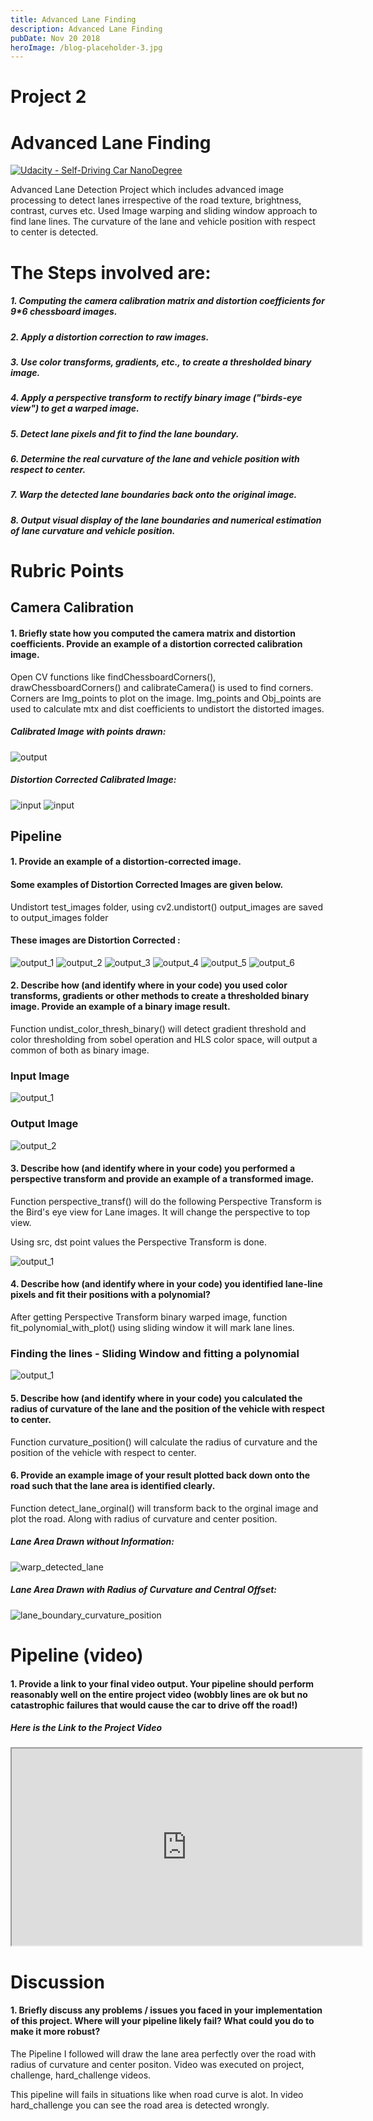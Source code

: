 ```yaml
---
title: Advanced Lane Finding 
description: Advanced Lane Finding 
pubDate: Nov 20 2018
heroImage: /blog-placeholder-3.jpg
---
```


# Project 2

# Advanced Lane Finding 

[![Udacity - Self-Driving Car NanoDegree](https://s3.amazonaws.com/udacity-sdc/github/shield-carnd.svg)](http://www.udacity.com/drive)

Advanced Lane Detection Project which includes advanced image processing to detect lanes irrespective of the road texture, brightness, contrast, curves etc. Used Image warping and sliding window approach to find  lane lines.  The curvature of the lane and vehicle position with respect to center is detected.

# The Steps involved are:

##### 1. Computing the camera calibration matrix and distortion coefficients for 9*6 chessboard images. 
##### 2. Apply a distortion correction to raw images.
##### 3. Use color transforms, gradients, etc., to create a thresholded binary image.
##### 4. Apply a perspective transform to rectify binary image ("birds-eye view") to get a warped image.
##### 5. Detect lane pixels and fit to find the lane boundary.
##### 6. Determine the real curvature of the lane and vehicle position with respect to center.
##### 7. Warp the detected lane boundaries back onto the original image.
##### 8. Output visual display of the lane boundaries and numerical estimation of lane curvature and vehicle position.

# Rubric Points

## Camera Calibration

#### 1. Briefly state how you computed the camera matrix and distortion coefficients. Provide an example of a distortion corrected calibration image.

 Open CV functions like findChessboardCorners(), drawChessboardCorners() and calibrateCamera() is used to find corners. Corners are Img_points to plot on the image. Img_points and Obj_points are used to calculate mtx and dist coefficients to undistort  the distorted images.
##### Calibrated Image with points drawn: 

![output](https://github.com/srikar8/srikar8.github.io/blob/master/images/Udacity/Advanced-Lane-Finding-P2/output_result_0.jpg?raw=true)

##### Distortion Corrected Calibrated Image:

![input](https://github.com/srikar8/srikar8.github.io/blob/master/images/Udacity/Advanced-Lane-Finding-P2/distortion_not_corrected.jpg?raw=true)
![input](https://github.com/srikar8/srikar8.github.io/blob/master/images/Udacity/Advanced-Lane-Finding-P2/distortion_corrected.jpg?raw=true)





## Pipeline

#### 1. Provide an example of a distortion-corrected image.

#### Some examples of Distortion Corrected Images are given below.

Undistort test_images folder, using cv2.undistort() output_images are saved to output_images folder

#### These images are Distortion Corrected :

![output_1](https://github.com/srikar8/srikar8.github.io/blob/master/images/Udacity/Advanced-Lane-Finding-P2/output/test1.jpg?raw=true)
![output_2](https://github.com/srikar8/srikar8.github.io/blob/master/images/Udacity/Advanced-Lane-Finding-P2/output/test2.jpg?raw=true)
![output_3](https://github.com/srikar8/srikar8.github.io/blob/master/images/Udacity/Advanced-Lane-Finding-P2/output/test3.jpg?raw=true)
![output_4](https://github.com/srikar8/srikar8.github.io/blob/master/images/Udacity/Advanced-Lane-Finding-P2/output/test4.jpg?raw=true)
![output_5](https://github.com/srikar8/srikar8.github.io/blob/master/images/Udacity/Advanced-Lane-Finding-P2/output/test5.jpg?raw=true)
![output_6](https://github.com/srikar8/srikar8.github.io/blob/master/images/Udacity/Advanced-Lane-Finding-P2/output/test6.jpg?raw=true)


#### 2. Describe how (and identify where in your code) you used color transforms, gradients or other methods to create a thresholded binary image. Provide an example of a binary image result.

Function undist_color_thresh_binary() will detect gradient threshold and  color thresholding from  sobel operation and HLS color space, will output a common of both  as binary image.



### Input Image
![output_1](https://github.com/srikar8/srikar8.github.io/blob/master/images/Udacity/Advanced-Lane-Finding-P2/test1.jpg?raw=true)

### Output Image
![output_2](https://github.com/srikar8/srikar8.github.io/blob/master/images/Udacity/Advanced-Lane-Finding-P2/color_gradient_thresholded.jpg?raw=true)



#### 3. Describe how (and identify where in your code) you performed a perspective transform and provide an example of a transformed image.

Function perspective_transf() will do the following Perspective Transform is the Bird's eye view for Lane images. It will change the perspective to top view. 

Using src, dst point values the Perspective Transform is done. 	


![output_1](https://github.com/srikar8/srikar8.github.io/blob/master/images/Udacity/Advanced-Lane-Finding-P2/test_image_transformed_image.jpg?raw=true)



#### 4. Describe how (and identify where in your code) you identified lane-line pixels and fit their positions with a polynomial?

After getting Perspective Transform binary warped image, function fit_polynomial_with_plot() using sliding window it will mark lane lines.

### Finding the lines - Sliding Window and fitting a polynomial

![output_1](https://github.com/srikar8/srikar8.github.io/blob/master/images/Udacity/Advanced-Lane-Finding-P2/find_lane_pixels.jpg?raw=true)


#### 5. Describe how (and identify where in your code) you calculated the radius of curvature of the lane and the position of the vehicle with respect to center.

Function curvature_position() will calculate the radius of curvature and the position of the vehicle with respect to center.

#### 6. Provide an example image of your result plotted back down onto the road such that the lane area is identified clearly.

Function detect_lane_orginal() will transform back to the orginal image and plot the road. Along with radius of curvature and center position. 

##### Lane Area Drawn without Information:

![warp_detected_lane](https://github.com/srikar8/srikar8.github.io/blob/master/images/Udacity/Advanced-Lane-Finding-P2/warp_detected_lane.jpg?raw=true)

##### Lane Area Drawn with Radius of Curvature and Central Offset:

![lane_boundary_curvature_position](https://github.com/srikar8/srikar8.github.io/blob/master/images/Udacity/Advanced-Lane-Finding-P2/lane_boundary_curvature_position.jpg?raw=true)


# Pipeline (video)

#### 1. Provide a link to your final video output. Your pipeline should perform reasonably well on the entire project video (wobbly lines are ok but no catastrophic failures that would cause the car to drive off the road!)

##### Here is the Link to the Project Video 

<iframe width="560" height="315" src="https://www.youtube.com/embed/6sYKu5J3KLI"></iframe>




# Discussion

#### 1. Briefly discuss any problems / issues you faced in your implementation of this project. Where will your pipeline likely fail? What could you do to make it more robust?

The Pipeline I followed will draw the lane area perfectly over the road with radius of curvature and center positon. Video was executed on project, challenge, hard_challenge videos.

This pipeline will fails in situations like when road curve is alot. In video hard_challenge you can see the road area is detected wrongly.

